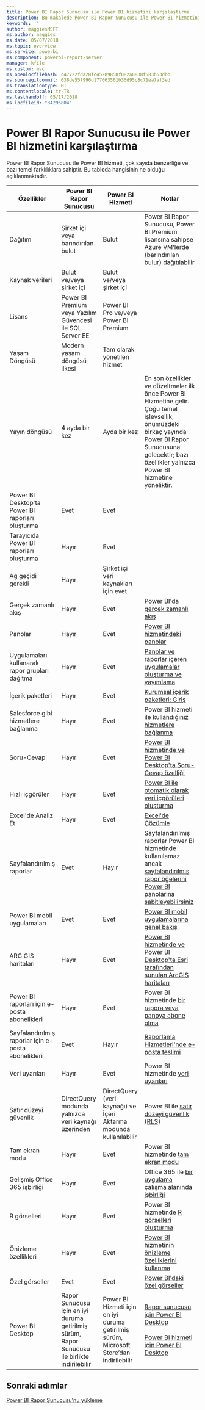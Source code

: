 ```yaml
---
title: Power BI Rapor Sunucusu ile Power BI hizmetini karşılaştırma
description: Bu makalede Power BI Rapor Sunucusu ile Power BI hizmetinin özellikleri karşılaştırılmaktadır.
keywords: ''
author: maggiesMSFT
ms.author: maggies
ms.date: 05/07/2018
ms.topic: overview
ms.service: powerbi
ms.component: powerbi-report-server
manager: kfile
ms.custom: mvc
ms.openlocfilehash: c47722fda28fc45289858f082a0838f583b53dbb
ms.sourcegitcommit: 638de55f996d177063561b36d95c8c71ea7af3ed
ms.translationtype: HT
ms.contentlocale: tr-TR
ms.lasthandoff: 05/17/2018
ms.locfileid: "34296804"
---
```

# <a name="comparing-power-bi-report-server-and-the-power-bi-service"></a>Power BI Rapor Sunucusu ile Power BI hizmetini karşılaştırma

Power BI Rapor Sunucusu ile Power BI hizmeti, çok sayıda benzerliğe ve bazı temel farklılıklara sahiptir. Bu tabloda hangisinin ne olduğu açıklanmaktadır.

| Özellikler | Power BI Rapor Sunucusu | Power BI Hizmeti | Notlar
|---------|---------|---------|---------|
| Dağıtım | Şirket içi veya barındırılan bulut | Bulut | Power BI Rapor Sunucusu, Power BI Premium lisansına sahipse Azure VM’lerde (barındırılan bulur) dağıtılabilir
| Kaynak verileri | Bulut ve/veya şirket içi | Bulut ve/veya şirket içi |  
| Lisans | Power BI Premium veya Yazılım Güvencesi ile SQL Server EE | Power BI Pro ve/veya Power BI Premium |  
| Yaşam Döngüsü | Modern yaşam döngüsü ilkesi | Tam olarak yönetilen hizmet |  
| Yayın döngüsü | 4 ayda bir kez | Ayda bir kez | En son özellikler ve düzeltmeler ilk önce Power BI Hizmetine gelir. Çoğu temel işlevsellik, önümüzdeki birkaç yayında Power BI Rapor Sunucusuna gelecektir; bazı özellikler yalnızca Power BI hizmetine yöneliktir.
| Power BI Desktop'ta Power BI raporları oluşturma | Evet | Evet |  
| Tarayıcıda Power BI raporları oluşturma | Hayır | Evet |  
| Ağ geçidi gerekli | Hayır | Şirket içi veri kaynakları için evet |  
| Gerçek zamanlı akış | Hayır | Evet | [Power BI'da gerçek zamanlı akış](../service-real-time-streaming.md)
| Panolar | Hayır | Evet | [Power BI hizmetindeki panolar](../service-dashboards.md) 
| Uygulamaları kullanarak rapor grupları dağıtma | Hayır | Evet | [Panolar ve raporlar içeren uygulamalar oluşturma ve yayımlama](../service-create-distribute-apps.md) 
| İçerik paketleri | Hayır | Evet | [Kurumsal içerik paketleri: Giriş](../service-organizational-content-pack-introduction.md) 
| Salesforce gibi hizmetlere bağlanma | Hayır | Evet | Power BI hizmeti ile [kullandığınız hizmetlere bağlanma](../service-connect-to-services.md)
| Soru-Cevap | Hayır | Evet | [Power BI hizmetinde ve Power BI Desktop'ta Soru-Cevap özelliği](../power-bi-q-and-a.md) 
| Hızlı içgörüler | Hayır | Evet | [Power BI ile otomatik olarak veri içgörüleri oluşturma](../service-insights.md) 
| Excel'de Analiz Et | Hayır | Evet | [Excel'de Çözümle](../service-analyze-in-excel.md) 
| Sayfalandırılmış raporlar | Evet | Hayır | Sayfalandırılmış raporlar Power BI hizmetinde kullanılamaz ancak [sayfalandırılmış rapor öğelerini Power BI panolarına sabitleyebilirsiniz](https://docs.microsoft.com/sql/reporting-services/pin-reporting-services-items-to-power-bi-dashboards)
| Power BI mobil uygulamaları | Evet | Evet | [Power BI mobil uygulamalarına genel bakış](../mobile-apps-for-mobile-devices.md) 
| ARC GIS haritaları | Hayır | Evet | [Power BI hizmetinde ve Power BI Desktop'ta Esri tarafından sunulan ArcGIS haritaları](../power-bi-visualization-arcgis.md)
| Power BI raporları için e-posta abonelikleri | Hayır | Evet | Power BI hizmetinde [bir rapora veya panoya abone olma](../service-report-subscribe.md) 
| Sayfalandırılmış raporlar için e-posta abonelikleri | Evet | Hayır | [Raporlama Hizmetleri'nde e-posta teslimi](https://docs.microsoft.com/sql/reporting-services/subscriptions/e-mail-delivery-in-reporting-services)  
| Veri uyarıları | Hayır | Evet | Power BI hizmetinde [veri uyarıları](../service-set-data-alerts.md)
| Satır düzeyi güvenlik | DirectQuery modunda yalnızca veri kaynağı üzerinden | DirectQuery (veri kaynağı) ve İçeri Aktarma modunda kullanılabilir | Power BI ile [satır düzeyi güvenlik (RLS)](../service-admin-rls.md) 
| Tam ekran modu | Hayır | Evet | Power BI hizmetinde [tam ekran modu](../service-fullscreen-mode.md) 
| Gelişmiş Office 365 işbirliği | Hayır | Evet | Office 365 ile [bir uygulama çalışma alanında işbirliği](../service-collaborate-power-bi-workspace.md) 
| R görselleri | Hayır | Evet | Power BI hizmetinde [R görselleri oluşturma](../service-r-visuals.md)  
| Önizleme özellikleri | Hayır | Evet | [Power BI hizmetinin önizleme özelliklerini kullanma](../service-preview-features.md) 
| Özel görseller | Evet | Evet | [Power BI'daki özel görseller](../power-bi-custom-visuals.md) 
| Power BI Desktop | Rapor Sunucusu için en iyi duruma getirilmiş sürüm, Rapor Sunucusu ile birlikte indirilebilir | Power BI Hizmeti için en iyi duruma getirilmiş sürüm, Microsoft Store’dan indirilebilir | [Rapor sunucusu için Power BI Desktop](https://powerbi.microsoft.com/report-server/) <br><br> [Power BI hizmeti için Power BI Desktop](http://aka.ms/pbidesktopstore)

## <a name="next-steps"></a>Sonraki adımlar
[Power BI Rapor Sunucusu'nu yükleme](install-report-server.md)  



